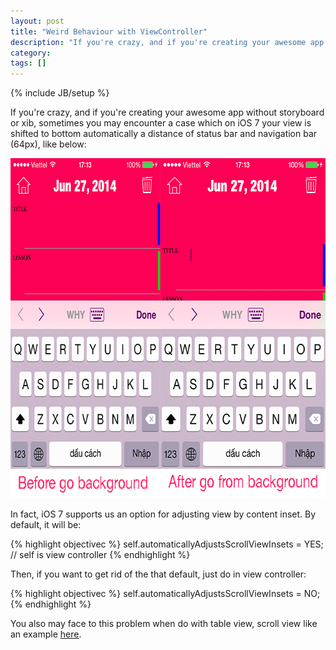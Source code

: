 ```yaml
---
layout: post
title: "Weird Behaviour with ViewController"
description: "If you're crazy, and if you're creating your awesome app without storyboard or xib, sometimes you may encounter a case which on iOS 7 your view is shifted to bottom automatically a distance of status bar and navigation bar (64px)."
category: 
tags: []
---
```

{% include JB/setup %}

If you're crazy, and if you're creating your awesome app without storyboard or xib, sometimes you may encounter a case which on iOS 7 your view is shifted to bottom automatically a distance of status bar and navigation bar (64px), like below:

<img src="https://raw.githubusercontent.com/hugo53/hugo53.github.io/master/images/weird-behaviour-view-controller/weird-behaviour.png" alt="After go from Background" width="680px" height="544px" />

In fact, iOS 7 supports us an option for adjusting view by content inset. By default, it will be:

{% highlight objectivec %}
self.automaticallyAdjustsScrollViewInsets = YES;  // self is view controller
{% endhighlight %}

Then, if you want to get rid of the that default, just do in view controller:

{% highlight objectivec %}
self.automaticallyAdjustsScrollViewInsets = NO;
{% endhighlight %}

You also may face to this problem when do with table view, scroll view like an example [here](https://github.com/nicklockwood/SwipeView/issues/54#issuecomment-31060333).





